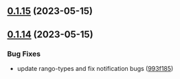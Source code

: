 ## [0.1.15](https://github.com/rango-exchange/rango-client/compare/wallets-adapter-demo@0.1.14...wallets-adapter-demo@0.1.15) (2023-05-15)



## [0.1.14](https://github.com/rango-exchange/rango-client/compare/wallets-adapter-demo@0.1.13...wallets-adapter-demo@0.1.14) (2023-05-15)


### Bug Fixes

* update rango-types and fix notification bugs ([993f185](https://github.com/rango-exchange/rango-client/commit/993f185e0b8c5e5e15a2c65ba2d85d1f9c8daa90))



